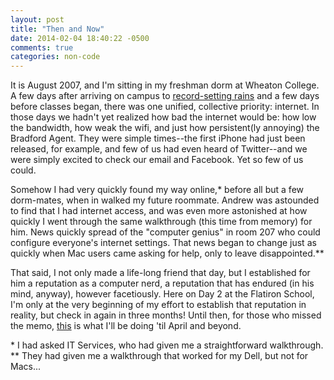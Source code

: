 ```yaml
---
layout: post
title: "Then and Now"
date: 2014-02-04 18:40:22 -0500
comments: true
categories: non-code
---
```

It is August 2007, and I'm sitting in my freshman dorm at Wheaton College. A few days after arriving on campus to <a href="http://www.wunderground.com/history/airport/KDPA/2007/8/23/DailyHistory.html">record-setting rains</a> and a few days before classes began, there was one unified, collective priority: internet. In those days we hadn't yet realized how bad the internet would be: how low the bandwidth, how weak the wifi, and just how persistent(ly annoying) the Bradford Agent.  They were simple times--the first iPhone had just been released, for example, and few of us had even heard of Twitter--and we were simply excited to check our email and Facebook.  Yet so few of us could.

Somehow I had very quickly found my way online,\* before all but a few dorm-mates, when in walked my future roommate. Andrew was astounded to find that I had internet access, and was even more astonished at how quickly I went through the same walkthrough (this time from memory) for him. News quickly spread of the "computer genius" in room 207 who could configure everyone's internet settings. That news began to change just as quickly when Mac users came asking for help, only to leave disappointed.\*\*

That said, I not only made a life-long friend that day, but I established for him a reputation as a computer nerd, a reputation that has endured (in his mind, anyway), however facetiously. Here on Day 2 at the Flatiron School, I'm only at the very beginning of my effort to establish that reputation in reality, but check in again in three months! Until then, for those who missed the memo, <a href="http://flatironschool.com">this</a> is what I'll be doing 'til April and beyond.

\* I had asked IT Services, who had given me a straightforward walkthrough.<br>
\*\* They had given me a walkthrough that worked for my Dell, but not for Macs...